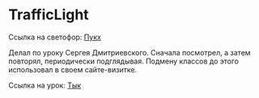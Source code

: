 # TrafficLight
Ссылка на светофор:
<a href="https://sergeykakulin.github.io/TrafficLight/">Пукх</a>


Делал по уроку Сергея Дмитриевского.
Сначала посмотрел, а затем повторял, периодически подглядывая.
Подмену классов до этого использовал в своем сайте-визитке.

Ссылка на урок:
<a href="https://www.youtube.com/watch?v=EQjRCbAJnNU&t=907s">Тык</a>
